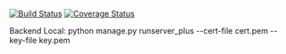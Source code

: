 [![Build Status](https://app.travis-ci.com/gcivil-nyu-org/team2-wed-spring25.svg?branch=main)](https://app.travis-ci.com/gcivil-nyu-org/team2-wed-spring25)
[![Coverage Status](https://coveralls.io/repos/github/gcivil-nyu-org/team2-wed-spring25/badge.svg?branch=develop)](https://coveralls.io/github/gcivil-nyu-org/team2-wed-spring25?branch=develop)

Backend Local: python manage.py runserver_plus --cert-file cert.pem --key-file key.pem
